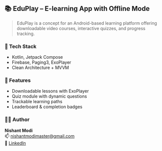 ## 📚 EduPlay – E-learning App with Offline Mode

> EduPlay is a concept for an Android-based learning platform offering downloadable video courses, interactive quizzes, and progress tracking.

### 🔧 Tech Stack
- Kotlin, Jetpack Compose
- Firebase, Paging3, ExoPlayer
- Clean Architecture + MVVM

### 🌟 Features
- Downloadable lessons with ExoPlayer
- Quiz module with dynamic questions
- Trackable learning paths
- Leaderboard & completion badges

### 👨‍💻 Author
**Nishant Modi**  
📫 [nishantmodimaster@gmail.com](mailto:nishantmodimaster@gmail.com)  
🔗 [LinkedIn](https://linkedin.com/in/nishantmodi92)
